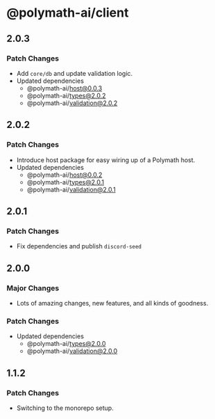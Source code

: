 # @polymath-ai/client

## 2.0.3

### Patch Changes

- Add `core/db` and update validation logic.
- Updated dependencies
  - @polymath-ai/host@0.0.3
  - @polymath-ai/types@2.0.2
  - @polymath-ai/validation@2.0.2

## 2.0.2

### Patch Changes

- Introduce host package for easy wiring up of a Polymath host.
- Updated dependencies
  - @polymath-ai/host@0.0.2
  - @polymath-ai/types@2.0.1
  - @polymath-ai/validation@2.0.1

## 2.0.1

### Patch Changes

- Fix dependencies and publish `discord-seed`

## 2.0.0

### Major Changes

- Lots of amazing changes, new features, and all kinds of goodness.

### Patch Changes

- Updated dependencies
  - @polymath-ai/types@2.0.0
  - @polymath-ai/validation@2.0.0

## 1.1.2

### Patch Changes

- Switching to the monorepo setup.
